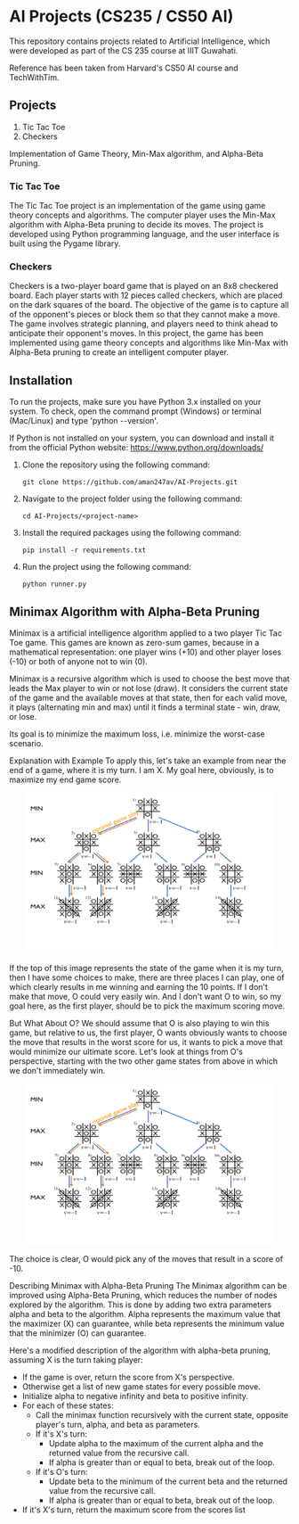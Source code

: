 # AI Projects (CS235 / CS50 AI)
This repository contains projects related to Artificial Intelligence, which were developed as part of the CS 235 course at IIIT Guwahati.

Reference has been taken from Harvard's CS50 AI course and TechWithTim.

## Projects
1. Tic Tac Toe 
2. Checkers

Implementation of Game Theory, Min-Max algorithm, and Alpha-Beta Pruning.

### Tic Tac Toe
The Tic Tac Toe project is an implementation of the game using game theory concepts and algorithms. The computer player uses the Min-Max algorithm with Alpha-Beta pruning to decide its moves. The project is developed using Python programming language, and the user interface is built using the Pygame library.

### Checkers
Checkers is a two-player board game that is played on an 8x8 checkered board. Each player starts with 12 pieces called checkers, which are placed on the dark squares of the board. The objective of the game is to capture all of the opponent's pieces or block them so that they cannot make a move. The game involves strategic planning, and players need to think ahead to anticipate their opponent's moves. In this project, the game has been implemented using game theory concepts and algorithms like Min-Max with Alpha-Beta pruning to create an intelligent computer player.

## Installation
To run the projects, make sure you have Python 3.x installed on your system. To check, open the command prompt (Windows) or terminal (Mac/Linux) and type 'python --version'. 

If Python is not installed on your system, you can download and install it from the official Python website: https://www.python.org/downloads/


1. Clone the repository using the following command: 
   ```
   git clone https://github.com/aman247av/AI-Projects.git
   ```
   
2. Navigate to the project folder using the following command: 
   ```
   cd AI-Projects/<project-name>
   ```

3. Install the required packages using the following command: 
   ```
   pip install -r requirements.txt
   ```
   
4. Run the project using the following command: 
   ```
   python runner.py
   ```
   
## Minimax Algorithm with Alpha-Beta Pruning
Minimax is a artificial intelligence algorithm applied to a two player Tic Tac Toe game. This games are known as zero-sum games, because in a mathematical representation: one player wins (+10) and other player loses (-10) or both of anyone not to win (0).

Minimax is a recursive algorithm which is used to choose the best move that leads the Max player to win or not lose (draw). It considers the current state of the game and the available moves at that state, then for each valid move, it plays (alternating min and max) until it finds a terminal state - win, draw, or lose.

Its goal is to minimize the maximum loss, i.e. minimize the worst-case scenario.

Explanation with Example
To apply this, let's take an example from near the end of a game, where it is my turn. I am X. My goal here, obviously, is to maximize my end game score.

<p align="center"><img src="Images/minmax.png" width="450" height="290" /></p>
If the top of this image represents the state of the game when it is my turn, then I have some choices to make, there are three places I can play, one of which clearly results in me winning and earning the 10 points. If I don't make that move, O could very easily win. And I don't want O to win, so my goal here, as the first player, should be to pick the maximum scoring move.

But What About O?
We should assume that O is also playing to win this game, but relative to us, the first player, O wants obviously wants to choose the move that results in the worst score for us, it wants to pick a move that would minimize our ultimate score. Let's look at things from O's perspective, starting with the two other game states from above in which we don't immediately win.

<p align="center"><img src="Images/minmax.png" width="450" height="290" /></p>
The choice is clear, O would pick any of the moves that result in a score of -10.

Describing Minimax with Alpha-Beta Pruning
The Minimax algorithm can be improved using Alpha-Beta Pruning, which reduces the number of nodes explored by the algorithm. This is done by adding two extra parameters alpha and beta to the algorithm. Alpha represents the maximum value that the maximizer (X) can guarantee, while beta represents the minimum value that the minimizer (O) can guarantee.

Here's a modified description of the algorithm with alpha-beta pruning, assuming X is the turn taking player:

- If the game is over, return the score from X's perspective.
- Otherwise get a list of new game states for every possible move.
- Initialize alpha to negative infinity and beta to positive infinity.
- For each of these states:
    - Call the minimax function recursively with the current state, opposite player's turn, alpha, and beta as parameters.
    - If it's X's turn:
        - Update alpha to the maximum of the current alpha and the returned value from the recursive call.
        - If alpha is greater than or equal to beta, break out of the loop.
    - If it's O's turn:
        - Update beta to the minimum of the current beta and the returned value from the recursive call.
        - If alpha is greater than or equal to beta, break out of the loop.
- If it's X's turn, return the maximum score from the scores list
